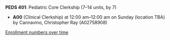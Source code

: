 **PEDS 401**: Pediatric Core Clerkship (7–14 units, by 7)

- **A00** (Clinical Clerkship) at 12:00 am–12:00 am on Sunday (location TBA) by Cannavino, Christopher Ray (A02758908)

[Enrollment numbers over time](./PEDS401.tsv)
